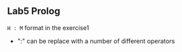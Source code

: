 ## Lab5 Prolog 

```H : M``` format in the exercise1
- ":" can be replace with a number of different operators 